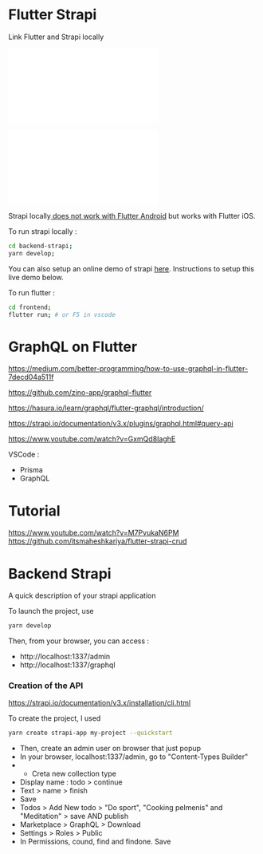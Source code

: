 # Flutter Strapi

Link Flutter and Strapi locally 

![](/assets/phone.dart)

![](/assets/bash-strapi.dart)

Strapi locally<a href="https://stackoverflow.com/questions/60001536/flutter-socketexception-socketexception-os-error-connection-refused-errno"> does not work with Flutter Android</a> but works with Flutter iOS.

To run strapi locally :
```bash
cd backend-strapi;
yarn develop;
```
You can also setup an online demo of strapi <a href="https://strapi.io/demo">here</a>. Instructions to setup this live demo below.


To run flutter : 
```bash
cd frontend;
flutter run; # or F5 in vscode
```




# GraphQL on Flutter
https://medium.com/better-programming/how-to-use-graphql-in-flutter-7decd04a511f

https://github.com/zino-app/graphql-flutter

https://hasura.io/learn/graphql/flutter-graphql/introduction/

https://strapi.io/documentation/v3.x/plugins/graphql.html#query-api

https://www.youtube.com/watch?v=GxmQd8IaghE

VSCode :<br/>
- Prisma
- GraphQL

# Tutorial

https://www.youtube.com/watch?v=M7PvukaN6PM<br/>
https://github.com/itsmaheshkariya/flutter-strapi-crud

# Backend Strapi 

A quick description of your strapi application

To launch the project, use
```bash
yarn develop
```
Then, from your browser, you can access :
- http://localhost:1337/admin
- http://localhost:1337/graphql

### Creation of the API 

https://strapi.io/documentation/v3.x/installation/cli.html

To create the project, I used 
```bash
yarn create strapi-app my-project --quickstart
```
- Then, create an admin user on browser that just popup
- In your browser, localhost:1337/admin, go to "Content-Types Builder"
- + Creta new collection type
- Display name : todo > continue
- Text > name > finish
- Save
- Todos > Add New todo > "Do sport", "Cooking pelmenis" and "Meditation" > save AND publish
- Marketplace > GraphQL > Download
- Settings > Roles > Public 
- In Permissions, cound, find and findone. Save

